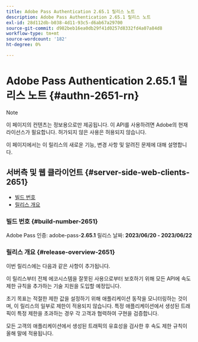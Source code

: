 ```yaml
---
title: Adobe Pass Authentication 2.65.1 릴리스 노트
description: Adobe Pass Authentication 2.65.1 릴리스 노트
exl-id: 28d112db-b038-4d11-93c5-d6ab67a29700
source-git-commit: d982beb16ea0db29f41d0257d8332fd4a07a84d8
workflow-type: tm+mt
source-wordcount: '182'
ht-degree: 0%

---
```


# Adobe Pass Authentication 2.65.1 릴리스 노트 {#authn-2651-rn}

>[!NOTE]
>
>이 페이지의 컨텐츠는 정보용으로만 제공됩니다. 이 API를 사용하려면 Adobe의 현재 라이선스가 필요합니다. 허가되지 않은 사용은 허용되지 않습니다.

이 페이지에서는 이 릴리스의 새로운 기능, 변경 사항 및 알려진 문제에 대해 설명합니다.

## 서버측 및 웹 클라이언트 {#server-side-web-clients-2651}

* [빌드 번호](#build-number-2651)
* [릴리스 개요](#release-overview-2651)

### 빌드 번호 {#build-number-2651}

Adobe Pass 인증: adobe-pass-**2.65.1**
릴리스 날짜: **2023/06/20 - 2023/06/22**

### 릴리스 개요 {#release-overview-2651}

이번 릴리스에는 다음과 같은 사항이 추가됩니다.

이 릴리스부터 전체 에코시스템을 잘못된 사용으로부터 보호하기 위해 모든 API에 속도 제한 규칙을 추가하는 기술 지원을 도입할 예정입니다.

초기 목표는 적절한 제한 값을 설정하기 위해 애플리케이션 동작을 모니터링하는 것이며, 이 릴리스의 일부로 제한이 적용되지 않습니다. 특정 애플리케이션에서 생성된 트래픽이 특정 제한을 초과하는 경우 각 고객과 협력하여 구현을 검증합니다.

모든 고객의 애플리케이션에서 생성된 트래픽의 유효성을 검사한 후 속도 제한 규칙이 올해 말에 적용됩니다.
